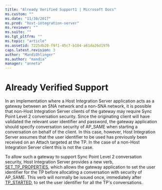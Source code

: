 ```yaml
---
title: "Already Verified Support1 | Microsoft Docs"
ms.custom: ""
ms.date: "11/30/2017"
ms.prod: "host-integration-server"
ms.reviewer: ""
ms.suite: ""
ms.tgt_pltfrm: ""
ms.topic: "article"
ms.assetid: 7225db20-f9f1-45c7-b104-a61da26d1976
caps.latest.revision: 3
author: "MandiOhlinger"
ms.author: "mandia"
manager: "anneta"
---
```

# Already Verified Support
In an implementation where a Host Integration Server application acts as a gateway between an SNA network and a non-SNA network, it is possible that non-Host Integration Server clients of the gateway may require Sync Point Level 2 conversation security. Since the originating client will have validated the relevant user identifier and password, the gateway application should specify conversation security of AP_SAME when starting a conversation on behalf of the client. In this case, however, Host Integration Server assumes that the user identifier to be used has previously been received on an Attach targeted at the TP. In the case of a non-Host Integration Server client this is not the case.  
  
 To allow such a gateway to support Sync Point Level 2 conversation security, Host Integration Server provides a new verb, [SET_TP_PROPERTIES](../HIS2010/set-tp-properties1.md), which allows the gateway application to set the user identifier for the TP before allocating a conversation with security of AP_SAME. This verb will normally be issued once, immediately after [TP_STARTED](../HIS2010/tp-started1.md), to set the user identifier for all the TP's conversations.